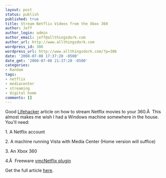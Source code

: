 ```yaml
---
layout: post
status: publish
published: true
title: Stream Netflix Videos from the Xbox 360
author: Jeff
author_login: admin
author_email: jeff@allthingsdork.com
author_url: http://www.allthingsdork.com
wordpress_id: 386
wordpress_url: http://www.allthingsdork.com/?p=386
date: '2008-07-08 17:37:20 -0500'
date_gmt: '2008-07-08 21:37:20 -0500'
categories:
- Random
tags:
- netflix
- mediacenter
- streaming
- digital home
comments: []
---
```

<p>Good <a href="http://www.lifehacker.com">Lifehacker</a> article on how to stream Netflix movies to your 360.&Acirc;&nbsp; This almost makes me wish I had a Windows machine somewhere in the house. You'll need:</p>
<p>1. A Netflix account</p>
<p>2. A machine running Vista with Media Center (Home version will suffice)</p>
<p>3. An Xbox 360</p>
<p>4.&Acirc;&nbsp; Freeware <a href="http://myweb.cableone.net/eluttmann04/projects/vmcNetFlix/default.htm" target="_blank">vmcNetflix plugin</a></p>
<p>Get the full article <a href="http://lifehacker.com/396881/turn-your-xbox-360-into-a-streaming-netflix-player" target="_blank">here</a>.</p>

